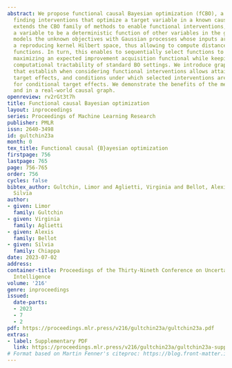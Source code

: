 ```yaml
---
abstract: We propose functional causal Bayesian optimization (fCBO), a method for
  finding interventions that optimize a target variable in a known causal graph. fCBO
  extends the CBO family of methods to enable functional interventions, which set
  a variable to be a deterministic function of other variables in the graph. fCBO
  models the unknown objectives with Gaussian processes whose inputs are defined in
  a reproducing kernel Hilbert space, thus allowing to compute distances among vector-valued
  functions. In turn, this enables to sequentially select functions to explore by
  maximizing an expected improvement acquisition functional while keeping the typical
  computational tractability of standard BO settings. We introduce graphical criteria
  that establish when considering functional interventions allows attaining better
  target effects, and conditions under which selected interventions are also optimal
  for conditional target effects. We demonstrate the benefits of the method in a synthetic
  and in a real-world causal graph.
openreview: rv2rGt3t7h
title: Functional causal Bayesian optimization
layout: inproceedings
series: Proceedings of Machine Learning Research
publisher: PMLR
issn: 2640-3498
id: gultchin23a
month: 0
tex_title: Functional causal {B}ayesian optimization
firstpage: 756
lastpage: 765
page: 756-765
order: 756
cycles: false
bibtex_author: Gultchin, Limor and Aglietti, Virginia and Bellot, Alexis and Chiappa,
  Silvia
author:
- given: Limor
  family: Gultchin
- given: Virginia
  family: Aglietti
- given: Alexis
  family: Bellot
- given: Silvia
  family: Chiappa
date: 2023-07-02
address:
container-title: Proceedings of the Thirty-Nineth Conference on Uncertainty in Artificial
  Intelligence
volume: '216'
genre: inproceedings
issued:
  date-parts:
  - 2023
  - 7
  - 2
pdf: https://proceedings.mlr.press/v216/gultchin23a/gultchin23a.pdf
extras:
- label: Supplementary PDF
  link: https://proceedings.mlr.press/v216/gultchin23a/gultchin23a-supp.pdf
# Format based on Martin Fenner's citeproc: https://blog.front-matter.io/posts/citeproc-yaml-for-bibliographies/
---
```

